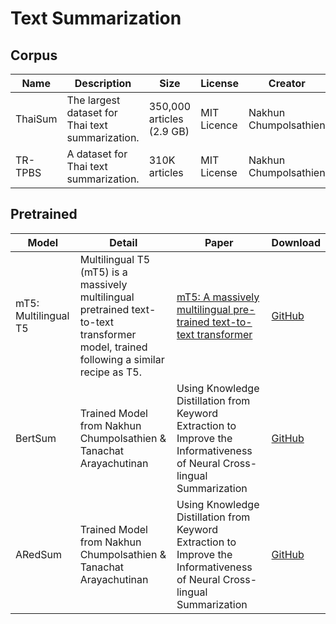 # Text Summarization

## Corpus

| Name    | Description                                      | Size                      | License     | Creator               | Download                                                  |
| ------- | ------------------------------------------------ | ------------------------- | ----------- | --------------------- | --------------------------------------------------------- |
| ThaiSum | The largest dataset for Thai text summarization. | 350,000 articles (2.9 GB) | MIT Licence | Nakhun Chumpolsathien | [GitHub](https://github.com/nakhunchumpolsathien/ThaiSum) |
| TR-TPBS | A dataset for Thai text summarization.           | 310K articles             | MIT License | Nakhun Chumpolsathien | [GitHub](https://github.com/nakhunchumpolsathien/TR-TPBS) |

## Pretrained

| Model                | Detail                                                       | Paper                                                        | Download                                                     |
| -------------------- | ------------------------------------------------------------ | ------------------------------------------------------------ | ------------------------------------------------------------ |
| mT5: Multilingual T5 | Multilingual T5 (mT5) is a massively multilingual pretrained text-to-text transformer model, trained following a similar recipe as T5. | [mT5: A massively multilingual pre-trained text-to-text transformer](https://arxiv.org/abs/2010.11934) | [GitHub](https://github.com/google-research/multilingual-t5) |
| BertSum              | Trained Model from Nakhun Chumpolsathien & Tanachat Arayachutinan | Using Knowledge Distillation from Keyword Extraction to Improve the Informativeness of Neural Cross-lingual Summarization | [GitHub](https://github.com/nakhunchumpolsathien/TR-TPBS)    |
| ARedSum              | Trained Model from Nakhun Chumpolsathien & Tanachat Arayachutinan | Using Knowledge Distillation from Keyword Extraction to Improve the Informativeness of Neural Cross-lingual Summarization | [GitHub](https://github.com/nakhunchumpolsathien/TR-TPBS)    |
